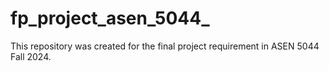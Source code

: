 # fp_project_asen_5044_
This repository was created for the final project requirement in ASEN 5044 Fall 2024.
